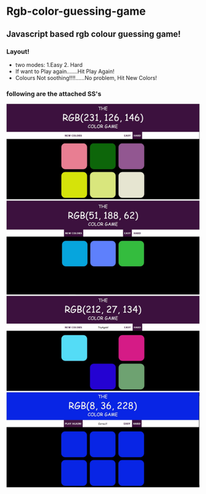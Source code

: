 # Rgb-color-guessing-game
## Javascript based rgb colour guessing game!

### Layout!
- two modes: 1.Easy 2. Hard
- If want to Play again.......Hit Play Again!
- Colours Not soothing!!!!......No problem, Hit New Colors!

### following are the attached SS's
![alt text](https://github.com/Dheeraj-1999/images/blob/master/rgb%20game%20ss1.JPG)
![alt text](https://github.com/Dheeraj-1999/images/blob/master/rgb%20game%20ss2.JPG)
![alt text](https://github.com/Dheeraj-1999/images/blob/master/rgb%20game%20ss4.JPG)
![alt text](https://github.com/Dheeraj-1999/images/blob/master/rgb%20game%20ss3.JPG)


